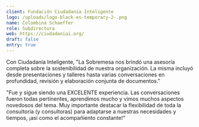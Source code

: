 ```yaml
---
client: Fundación Ciudadanía Inteligente
logo: /uploads/logo-black-es-temporary-2-.png
name: Colombina Schaeffer
role: Subdirectora
web: https://ciudadaniai.org/
draft: false
entry: true
---
```

<!--StartFragment-->

Con Ciudadanía Inteligente, "La Sobremesa nos brindó una asesoría completa sobre la sostenibilidad de nuestra organización. La misma incluyó desde presentaciones y talleres hasta varias conversaciones en profundidad, revisión y elaboración conjunta de documentos." 

"Fue y sigue siendo una EXCELENTE experiencia. Las conversaciones fueron todas pertinentes, aprendimos mucho y vimos muchos aspectos novedosos del tema. Muy importante destacar la flexibilidad de toda la consultoría (y consultoras) para adaptarse a nuestras necesidades y tiempos, ¡así como el acompañiento constante!"

<!--EndFragment-->